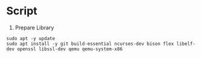 # Script
1. Prepare Library
```
sudo apt -y update
sudo apt install -y git build-essential ncurses-dev bison flex libelf-dev openssl libssl-dev qemu qemu-system-x86
```
